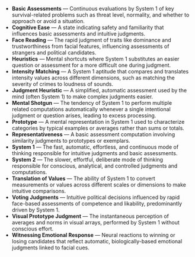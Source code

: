- **Basic Assessments** — Continuous evaluations by System 1 of key survival-related problems such as threat level, normality, and whether to approach or avoid a situation.  
- **Cognitive Ease** — A state indicating safety and familiarity that influences basic assessments and intuitive judgments.  
- **Face Reading** — The rapid judgment of traits like dominance and trustworthiness from facial features, influencing assessments of strangers and political candidates.  
- **Heuristics** — Mental shortcuts where System 1 substitutes an easier question or assessment for a more difficult one during judgment.  
- **Intensity Matching** — A System 1 aptitude that compares and translates intensity values across different dimensions, such as matching the severity of crimes to loudness of sounds.  
- **Judgment Heuristic** — A simplified, automatic assessment used by the mind (often System 1) to make complex judgments easier.  
- **Mental Shotgun** — The tendency of System 1 to perform multiple related computations automatically whenever a single intentional judgment or question arises, leading to excess processing.  
- **Prototype** — A mental representation in System 1 used to characterize categories by typical examples or averages rather than sums or totals.  
- **Representativeness** — A basic assessment computation involving similarity judgments to prototypes or exemplars.  
- **System 1** — The fast, automatic, effortless, and continuous mode of thinking responsible for intuitive judgments and basic assessments.  
- **System 2** — The slower, effortful, deliberate mode of thinking responsible for conscious, analytical, and controlled judgments and computations.  
- **Translation of Values** — The ability of System 1 to convert measurements or values across different scales or dimensions to make intuitive comparisons.  
- **Voting Judgments** — Intuitive political decisions influenced by rapid face-based assessments of competence and likability, predominantly driven by System 1.  
- **Visual Prototype Judgment** — The instantaneous perception of averages and norms in visual arrays, performed by System 1 without conscious effort.  
- **Witnessing Emotional Response** — Neural reactions to winning or losing candidates that reflect automatic, biologically-based emotional judgments linked to facial cues.
